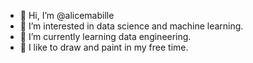 - 👋 Hi, I’m @alicemabille
- 👀 I’m interested in data science and machine learning.
- 🌱 I’m currently learning data engineering.
- 💞️ I like to draw and paint in my free time.

<!---
alicemabille/alicemabille is a ✨ special ✨ repository because its `README.md` (this file) appears on your GitHub profile.
You can click the Preview link to take a look at your changes.
--->
